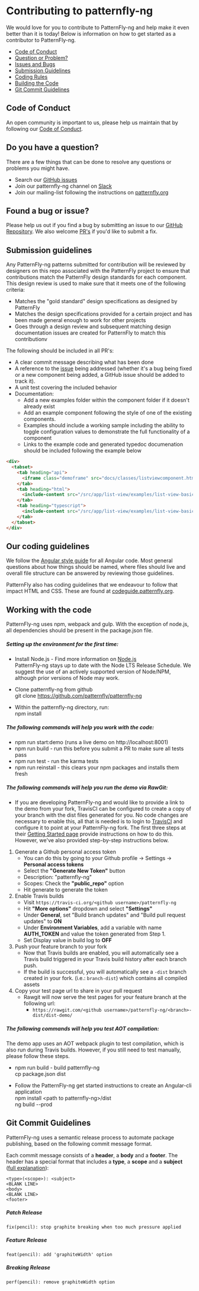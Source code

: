 # Contributing to patternfly-ng

We would love for you to contribute to PatternFly-ng and help make it even better than it is
today!  Below is information on how to get started as a contributor to PatternFly-ng.

 - [Code of Conduct](#coc)
 - [Question or Problem?](#question)
 - [Issues and Bugs](#issue)
 - [Submission Guidelines](#submit)
 - [Coding Rules](#rules)
 - [Building the Code](#coding)
 - [Git Commit Guidelines](#commits)

## <a name="coc"></a> Code of Conduct
An open community is important to us, please help us maintain that by following our [Code of Conduct][coc].

## <a name="question"></a> Do you have a question?
There are a few things that can be done to resolve any questions or problems you might have.
 - Search our [GitHub issues][github-issues]
 - Join our patternfly-ng channel on [Slack](http://slack.patternfly.org)
 - Join our mailing-list following the instructions on [patternfly.org](http://www.patternfly.org/community/)

## <a name="issue"></a> Found a bug or issue?
Please help us out if you find a bug by submitting an issue to our [GitHub Repository][github-issues].
We also welcome [PR's][github-pr] if you'd like to submit a fix.

## <a name="submit"></a> Submission guidelines
Any PatternFly-ng patterns submitted for contribution will be reviewed by designers on this repo associated with the PatternFly project to ensure that contributions match the PatternFly design standards for each component. This design review is used to make sure that it meets one of the following criteria:

- Matches the "gold standard" design specifications as designed by PatternFly
- Matches the design specifications provided for a certain project and has been made general enough to work for other projects
- Goes through a design review and subsequent matching design documentation issues are created for PatternFly to match this contributionv

The following should be included in all PR's:
 - A clear commit message describing what has been done
 - A reference to the [issue][github-issues] being addressed (whether it's a bug being fixed or a new component being added, a GitHub issue should be added to track it).
 - A unit test covering the included behavior
 - Documentation:
   - Add a new examples folder within the component folder if it doesn't already exist
   - Add an example component following the style of one of the existing components.  
   - Examples should include a working sample including the ability to toggle configuration values to demonstrate the full functionality of a component
   - Links to the example code and generated typedoc documenation should be included following the example below
 ``` html
 <div>
   <tabset>
     <tab heading="api">
       <iframe class="demoframe" src="docs/classes/listviewcomponent.html"></iframe>
     </tab>
     <tab heading="html">
       <include-content src="/src/app/list-view/examples/list-view-basic-example.component.html"></include-content>
     </tab>
     <tab heading="typescript">
       <include-content src="/src/app/list-view/examples/list-view-basic-example.component.ts"></include-content>
     </tab>
   </tabset>
 </div>
 ```

## <a name="rules"></a> Our coding guidelines
We follow the [Angular style guide](https://angular.io/guide/styleguide) for all Angular code.  Most general questions about how things should be named, where files should live and overall file structure can be answered by reviewing those guidelines.

PatternFly also has coding guidelines that we endeavour to follow that impact HTML and CSS.  These are found at [codeguide.patternfly.org](http://codeguide.patternfly.org/).

## <a name="coding"></a> Working with the code
PatternFly-ng uses npm, webpack and gulp.  With the exception of node.js, all dependencies should be present in the package.json file.

##### Setting up the environment for the first time:
 - Install Node.js - Find more information on [Node.js](https://nodejs.org/en/)  
   PatternFly-ng stays up to date with the Node LTS Release Schedule. We suggest the use of an actively supported version of Node/NPM, although prior versions of Node may work.

 - Clone patternfly-ng from github   
   git clone https://github.com/patternfly/patternfly-ng
   
 - Within the patternfly-ng directory, run:   
   npm install
   
##### The following commands will help you work with the code:  
 - npm run start:demo (runs a live demo on http://localhost:8001)
 - npm run build - run this before you submit a PR to make sure all tests pass
 - npm run test - run the karma tests
 - npm run reinstall - this clears your npm packages and installs them fresh

##### The following commands will help you run the demo via RawGit:
- If you are developing PatternFly-ng and would like to provide a link to the demo from your fork, TravisCI can be configured to create a copy of your branch with the dist files generated for you. No code changes are necessary to enable this, all that is needed is to login to [TravisCI](https://travis-ci.org/) and configure it to point at your PatternFly-ng fork. The first three steps at their [Getting Started page](https://docs.travis-ci.com/user/for-beginners) provide instructions on how to do this. However, we've also provided step-by-step instructions below.

1. Generate a Github personal access token
   * You can do this by going to your Github profile -> Settings -> **Personal access tokens**
   * Select the **"Generate New Token"** button
   * Description: "patternfly-ng"
   * Scopes: Check the **"public_repo"** option
   * Hit generate to generate the token
2. Enable Travis builds
   * Visit `https://travis-ci.org/<github username>/patternfly-ng`
   * Hit **"More options"** dropdown and select **"Settings"**
   * Under **General**, set "Build branch updates" and "Build pull request updates" to **ON**
   * Under **Environment Variables**, add a variable with name **AUTH_TOKEN** and value the token generated from Step 1.
   * Set Display value in build log to **OFF**
3. Push your feature branch to your fork
   * Now that Travis builds are enabled, you will automatically see a Travis build triggered in your Travis build history after each branch push.
   * If the build is successful, you will automatically see a `-dist` branch created in your fork. (i.e.: `branch-dist`) which contains all compiled assets
4. Copy your test page url to share in your pull request
   * Rawgit will now serve the test pages for your feature branch at the following url:
      * `https://rawgit.com/<github username>/patternfly-ng/<branch>-dist/dist-demo/`  

##### The following commands will help you test AOT compilation:
The demo app uses an AOT webpack plugin to test compilation, which is also run during Travis builds. However, if you still need to test manually, please follow these steps.

 - npm run build - build patternfly-ng   
   cp package.json dist

 - Follow the PatternFly-ng get started instructions to create an Angular-cli application   
   npm install &lt;path to patternfly-ng&gt;/dist   
   ng build --prod

## <a name="commits"></a> Git Commit Guidelines

PatternFly-ng uses a semantic release process to automate package publishing, based on the following commit message format.

Each commit message consists of a **header**, a **body** and a **footer**.  The header has a special
format that includes a **type**, a **scope** and a **subject** ([full explanation](https://github.com/stevemao/conventional-changelog-angular/blob/master/convention.md)):

```
<type>(<scope>): <subject>
<BLANK LINE>
<body>
<BLANK LINE>
<footer>
```

##### Patch Release

```
fix(pencil): stop graphite breaking when too much pressure applied
```

##### Feature Release

```
feat(pencil): add 'graphiteWidth' option
```

##### Breaking Release

```
perf(pencil): remove graphiteWidth option
```

[coc]: https://github.com/patternfly/patternfly/blob/master/CODE_OF_CONDUCT.md
[github]: https://github.com/patternfly/patternfly-ng/
[github-issues]: https://github.com/patternfly/patternfly-ng/issues
[github-pr]: https://github.com/patternfly/patternfly-ng/pulls
